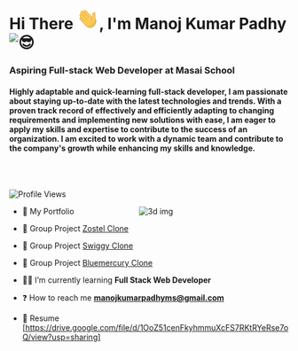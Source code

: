 <!--### Hi there 👋


**Manojkumar7978/Manojkumar7978** is a ✨ _special_ ✨ repository because its `README.md` (this file) appears on your GitHub profile.

Here are some ideas to get you started:

- 🔭 I’m currently working on ...
- 🌱 I’m currently learning ...
- 👯 I’m looking to collaborate on ...
- 🤔 I’m looking for help with ...
- 💬 Ask me about ...
- 📫 How to reach me: ...
- 😄 Pronouns: ...
- ⚡ Fun fact: ...
-->

<h1 align="left">Hi There <img width="40px" 
src="https://raw.githubusercontent.com/ABSphreak/ABSphreak/master/gifs/Hi.gif" alt="👋"/>, 
I'm Manoj Kumar Padhy <img width="45px" src="https://camo.githubusercontent.com/d3359cb00ab0b5ed8f2e1fe3fceb4fbaf3b614340f8c0db99c17b9f50b351770/68747470733a2f2f656d6f6a69732e736c61636b6d6f6a69732e636f6d2f656d6f6a69732f696d616765732f313533313834393433302f343234362f626c6f622d73756e676c61737365732e6769663f31353331383439343330"
alt="😎"/>
</h1>
<h3 align="left">Aspiring Full-stack Web Developer at Masai School</h3>
<h4>Highly adaptable and quick-learning full-stack developer, I am passionate about staying up-to-date with the latest technologies and trends. With a proven track record of effectively and efficiently adapting to changing requirements and implementing new solutions with ease, I am eager to apply my skills and expertise to contribute to the success of an organization. I am excited to work with a dynamic team and contribute to the company's growth while enhancing my skills and knowledge.</h4>
</br>
</br>

![Profile Views](https://komarev.com/ghpvc/?username=Manojkumar7978)

<img align="right" width="270px"  src="https://user-images.githubusercontent.com/104199818/195697121-4d08fe1c-c830-4feb-82e3-c3d5d3e246c9.png" alt="3d img"/>

- 💼 My Portfolio 

- 🤝 Group Project  [Zostel Clone](https://github.com/Manojkumar7978/zostelclone)

- 🤝 Group Project  [Swiggy Clone](https://github.com/shaad72345/SwiggyClone) 

- 🤝 Group Project  [Bluemercury Clone](https://github.com/seakash1204/bluemercury_clone) 

- 👨‍💻 I’m currently learning **Full Stack Web Developer**

- ❓ How to reach me **manojkumarpadhyms@gmail.com**

- 📄 Resume [https://drive.google.com/file/d/1OoZ51cenFkyhmmuXcFS7RKtRYeRse7oQ/view?usp=sharing]
